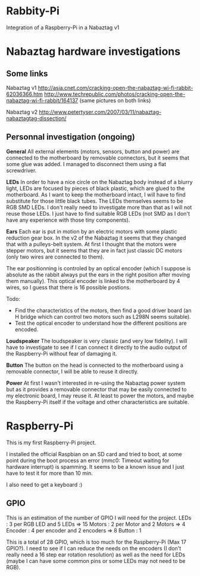 Rabbity-Pi
==========

Integration of a Raspberry-Pi in a Nabaztag v1

Nabaztag hardware investigations
================================

Some links
----------

Nabaztag v1
http://asia.cnet.com/cracking-open-the-nabaztag-wi-fi-rabbit-62036366.htm
http://www.techrepublic.com/photos/cracking-open-the-nabaztag-wi-fi-rabbit/164137
(same pictures on both links)

Nabaztag v2
http://www.petertyser.com/2007/03/11/nabaztag-nabaztagtag-dissection/

Personnal investigation (ongoing)
---------------------------------

**General**
All external elements (motors, sensors, button and power) are connected to the motherboard by removable connectors, but it seems that some glue was added. I managed to disconnect them using a flat screwdriver.

**LEDs**
In order to have a nice circle on the Nabaztag body instead of a blurry light, LEDs are focused by pieces of black plastic, which are glued to the motherboard. As I want to keep the motherboard intact, I will have to find substitute for those little black tubes.
The LEDs themselves seems to be RGB SMD LEDs. I don't really need to investigate more than that as I will not reuse those LEDs. I just have to find suitable RGB LEDs (not SMD as I don't have any experience with those tiny components).

**Ears**
Each ear is put in motion by an electric motors with some plastic reduction gear box. In the v2 of the Nabaztag it seems that they changed that with a pulleys-belt system.
At first I thought that the motors were stepper motors, but it seems that they are in fact just classic DC motors (only two wires are connected to them).

The ear positionning is controled by an optical encoder (which I suppose is absolute as the rabbit always put the ears in the right position after moving them manually). This optical encoder is linked to the motherboard by 4 wires, so I guess that there is 16 possible postions.

Todo:
- Find the characteristics of the motors, then find a good driver board (an H bridge which can control two motors such as L298N seems suitable).
- Test the optical encoder to understand how the different positions are encoded.

**Loudspeaker**
The loudspeaker is very classic (and very low fidelity). I will have to investigate to see if I can connect it directly to the audio output of the Raspberry-Pi without fear of damaging it.

**Button**
The button on the head is connected to the motherboard using a removable connector, I will be able to reuse it directly.

**Power**
At first I wasn't interested in re-using the Nabaztag power system but as it provides a removable connector that may be easily connected to my electronic board, I may reuse it. At least to power the motors, and maybe the Raspberry-Pi itself if the voltage and other characteristics are suitable.

Raspberry-Pi
============

This is my first Raspberry-Pi project.

I installed the official Raspbian on an SD card and tried to boot, at some point during the boot process an error (mmc0: Timeout waiting for hardware interrupt) is spamming. It seems to be a known issue and I just have to test it for more than 10 min. 

I also need to get a keyboard :)

GPIO
----

This is an estimation of the number of GPIO I will need for the project.
LEDs : 3 per RGB LED and 5 LEDs => 15
Motors : 2 per Motor and 2 Motors => 4
Encoder : 4 per encoder and 2 encoders => 8
Button : 1

This is a total of 28 GPIO, which is too much for the Raspberry-Pi (Max 17 GPIO?). I need to see if I can reduce the needs on the encoders (I don't really need a 16 step ear rotation resolution) as well as the need for LEDs (maybe I can have some common pins or some LEDs may not need to be RGB).
